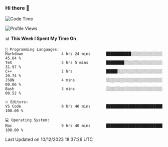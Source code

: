 ### Hi there 👋

<!--START_SECTION:waka-->
![Code Time](http://img.shields.io/badge/Code%20Time-150%20hrs%2056%20mins-blue)

![Profile Views](http://img.shields.io/badge/Profile%20Views-0-blue)

📊 **This Week I Spent My Time On** 

```text
💬 Programming Languages: 
Markdown                 4 hrs 24 mins       ███████████░░░░░░░░░░░░░░   45.64 % 
TeX                      3 hrs 5 mins        ████████░░░░░░░░░░░░░░░░░   31.97 % 
C++                      2 hrs               █████░░░░░░░░░░░░░░░░░░░░   20.74 % 
JSON                     4 mins              ░░░░░░░░░░░░░░░░░░░░░░░░░   00.86 % 
Bash                     3 mins              ░░░░░░░░░░░░░░░░░░░░░░░░░   00.52 % 

🔥 Editors: 
VS Code                  9 hrs 40 mins       █████████████████████████   100.00 % 

💻 Operating System: 
Mac                      9 hrs 40 mins       █████████████████████████   100.00 % 
```


 Last Updated on 10/12/2023 18:37:26 UTC
<!--END_SECTION:waka-->

<!--
**JackeyHua-SJTU/JackeyHua-SJTU** is a ✨ _special_ ✨ repository because its `README.md` (this file) appears on your GitHub profile.

Here are some ideas to get you started:

- 🔭 I’m currently working on ...
- 🌱 I’m currently learning ...
- 👯 I’m looking to collaborate on ...
- 🤔 I’m looking for help with ...
- 💬 Ask me about ...
- 📫 How to reach me: ...
- 😄 Pronouns: ...
- ⚡ Fun fact: ...
-->
